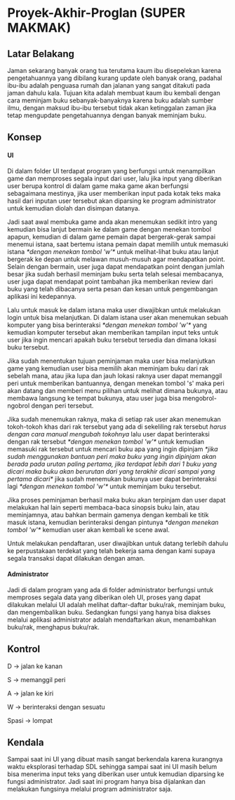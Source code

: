 # Proyek-Akhir-Proglan (SUPER MAKMAK)

## Latar Belakang

Jaman sekarang banyak orang tua terutama kaum ibu disepelekan karena pengetahuannya yang dibilang kurang update oleh banyak orang, padahal ibu-ibu adalah penguasa rumah dan jalanan yang sangat ditakuti pada jaman dahulu kala. Tujuan kita adalah membuat kaum ibu kembali dengan cara meminjam buku sebanyak-banyaknya karena buku adalah sumber ilmu, dengan maksud ibu-ibu tersebut tidak akan ketinggalan zaman jika tetap mengupdate pengetahuannya dengan banyak meminjam buku.


## Konsep

#### UI
Di dalam folder UI terdapat program yang berfungsi untuk menampilkan game dan memproses segala input dari user, lalu jika input yang diberikan user berupa kontrol di dalam game maka game akan berfungsi sebagaimana mestinya, jika user memberikan input pada kotak teks maka hasil dari inputan user tersebut akan diparsing ke program administrator untuk kemudian diolah dan disimpan datanya.

Jadi saat awal membuka game anda akan menemukan sedikit intro yang kemudian bisa lanjut bermain ke dalam game dengan menekan tombol apapun, kemudian di dalam game pemain dapat bergerak-gerak sampai menemui istana, saat bertemu istana pemain dapat memilih untuk memasuki istana *\*dengan menekan tombol 'w'\** untuk melihat-lihat buku atau lanjut bergerak ke depan untuk melawan musuh-musuh agar mendapatkan point. Selain dengan bermain, user juga dapat mendapatkan point dengan jumlah besar jika sudah berhasil meminjam buku serta telah selesai membacanya, user juga dapat mendapat point tambahan jika memberikan review dari buku yang telah dibacanya serta pesan dan kesan untuk pengembangan aplikasi ini kedepannya.

Lalu untuk masuk ke dalam istana maka user diwajibkan untuk melakukan login untuk bisa melanjutkan. Di dalam istana user akan menemukan sebuah komputer yang bisa berinteraksi *\*dengan menekan tombol 'w'\** yang kemudian komputer tersebut akan memberikan tampilan input teks untuk user jika ingin mencari apakah buku tersebut tersedia dan dimana lokasi buku tersebut.

Jika sudah menentukan tujuan peminjaman maka user bisa melanjutkan game yang kemudian user bisa memilih akan meminjam buku dari rak sebelah mana, atau jika lupa dan jauh lokasi raknya user dapat memanggil peri untuk memberikan bantuannya, dengan menekan tombol 's' maka peri akan datang dan memberi menu pilihan untuk melihat dimana bukunya, atau membawa langsung ke tempat bukunya, atau user juga bisa mengobrol-ngobrol dengan peri tersebut.

Jika sudah menemukan raknya, maka di setiap rak user akan menemukan tokoh-tokoh khas dari rak tersebut yang ada di sekeliling rak tersebut *harus dengan cara manual mengubah tokohnya* lalu user dapat berinteraksi dengan rak tersebut *\*dengan menekan tombol 'w'\** untuk kemudian memasuki rak tersebut untuk mencari buku apa yang ingin dipinjam *\*jika sudah menggunakan bantuan peri maka buku yang ingin dipinjam akan berada pada urutan paling pertama, jika terdapat lebih dari 1 buku yang dicari maka buku akan berurutan dari yang terakhir dicari sampai yang pertama dicari\** jika sudah menemukan bukunya user dapat berinteraksi lagi *\*dengan menekan tombol 'w'\** untuk meminjam buku tersebut.

Jika proses peminjaman berhasil maka buku akan terpinjam dan user dapat melakukan hal lain seperti membaca-baca sinopsis buku lain, atau meminjamnya, atau bahkan bermain gamenya dengan kembali ke titik masuk istana, kemudian berinteraksi dengan pintunya *\*dengan menekan tombol 'w'\** kemudian user akan kembali ke scene awal.

Untuk melakukan pendaftaran, user diwajibkan untuk datang terlebih dahulu ke perpustakaan terdekat yang telah bekerja sama dengan kami supaya segala transaksi dapat dilakukan dengan aman.

#### Administrator
Jadi di dalam program yang ada di folder administrator berfungsi untuk memproses segala data yang diberikan oleh UI, proses yang dapat dilakukan melalui UI adalah melihat daftar-daftar buku/rak, meminjam buku, dan mengembalikan buku. Sedangkan fungsi yang hanya bisa diakses melalui aplikasi administrator adalah mendaftarkan akun, menambahkan buku/rak, menghapus buku/rak.


## Kontrol

D -> jalan ke kanan

S -> memanggil peri

A -> jalan ke kiri

W -> berinteraksi dengan sesuatu

Spasi -> lompat


## Kendala

Sampai saat ini UI yang dibuat masih sangat berkendala karena kurangnya waktu eksplorasi terhadap SDL sehingga sampai saat ini UI masih belum bisa menerima input teks yang diberikan user untuk kemudian diparsing ke fungsi administrator. Jadi saat ini program hanya bisa dijalankan dan melakukan fungsinya melalui program administrator saja.
